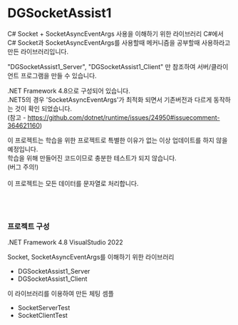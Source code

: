 # DGSocketAssist1
C# Socket + SocketAsyncEventArgs 사용을 이해하기 위한 라이브러리
C#에서 C# Socket과 SocketAsyncEventArgs를 사용할때 메커니즘을 공부할때 사용하라고 만든 라이브러리입니다.

"DGSocketAssist1_Server", "DGSocketAssist1_Client" 만 참조하여 서버/클라이언트 프로그램을 만들 수 있습니다.

.NET Framework 4.8으로 구성되어 있습니다.<br />
.NET5의 경우 'SocketAsyncEventArgs'가 최적화 되면서 기존버전과 다르게 동작하는 것이 확인 되었습니다.<br />
(참고 - https://github.com/dotnet/runtime/issues/24950#issuecomment-364621160)<br />

이 프로젝트는 학습을 위한 프로젝트로 특별한 이유가 없는 이상 업데이트를 하지 않을 예정입니다.<br />
학습을 위해 만들어진 코드이므로 충분한 테스트가 되지 않습니다.<br />
(버그 주의!)<br />
<br />
이 프로젝트는 모든 데이터를 문자열로 처리합니다.<br />
<br />
<br />
<br />

### 프로젝트 구성
.NET Framework 4.8
VisualStudio 2022


Socket, SocketAsyncEventArgs를 이해하기 위한 라이브러리
- DGSocketAssist1_Server
- DGSocketAssist1_Client


이 라이브러리를 이용하여 만든 체팅 셈플
- SocketServerTest
- SocketClientTest

